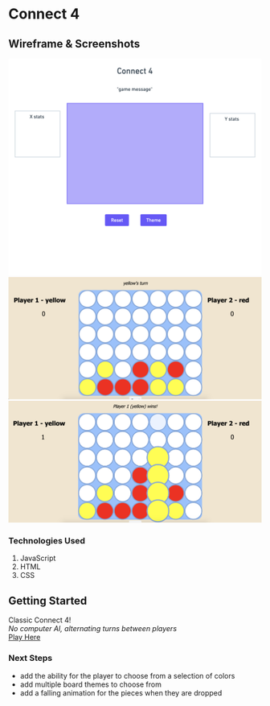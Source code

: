 # Connect 4

## Wireframe & Screenshots
![alt text](./images/wireframe.png "Wireframe")
![alt text](./images/screenshot3.png "Game Image")
![alt text](./images/screenshot2.png "Game Image")

### Technologies Used
1. JavaScript
2. HTML
3. CSS

## Getting Started
Classic Connect 4!  
*No computer AI, alternating turns between players*  
[Play Here](opconnect4.surge.sh)  

### Next Steps
- add the ability for the player to choose from a selection of colors
- add multiple board themes to choose from
- add a falling animation for the pieces when they are dropped